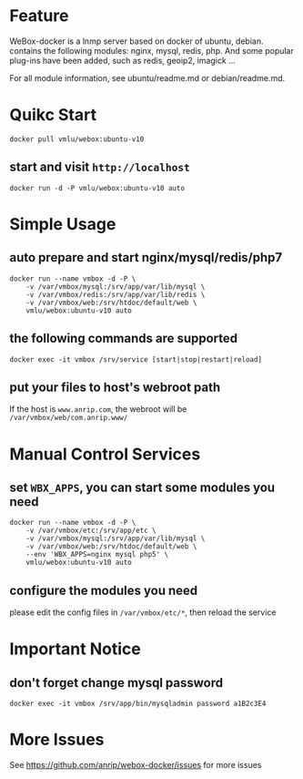 # Feature

WeBox-docker is a lnmp server based on docker of ubuntu, debian. contains the following modules: nginx, mysql, redis, php. And some popular plug-ins have been added, such as redis, geoip2, imagick ...

For all module information, see ubuntu/readme.md or debian/readme.md.

# Quikc Start

```shell
docker pull vmlu/webox:ubuntu-v10
```

## start and visit `http://localhost`

```shell
docker run -d -P vmlu/webox:ubuntu-v10 auto
```

# Simple Usage

## auto prepare and start nginx/mysql/redis/php7

```shell
docker run --name vmbox -d -P \
    -v /var/vmbox/mysql:/srv/app/var/lib/mysql \
    -v /var/vmbox/redis:/srv/app/var/lib/redis \
    -v /var/vmbox/web:/srv/htdoc/default/web \
    vmlu/webox:ubuntu-v10 auto
```

## the following commands are supported

```shell
docker exec -it vmbox /srv/service [start|stop|restart|reload]
```

## put your files to host's webroot path

If the host is `www.anrip.com`, the webroot will be `/var/vmbox/web/com.anrip.www/`

# Manual Control Services

## set `WBX_APPS`, you can start some modules you need

```shell
docker run --name vmbox -d -P \
    -v /var/vmbox/etc:/srv/app/etc \
    -v /var/vmbox/mysql:/srv/app/var/lib/mysql \
    -v /var/vmbox/web:/srv/htdoc/default/web \
    --env 'WBX_APPS=nginx mysql php5' \
    vmlu/webox:ubuntu-v10 auto
```

## configure the modules you need

please edit the config files in `/var/vmbox/etc/*`, then reload the service

# Important Notice

## don't forget change mysql password

```shell
docker exec -it vmbox /srv/app/bin/mysqladmin password a1B2c3E4
```

# More Issues

See https://github.com/anrip/webox-docker/issues for more issues

